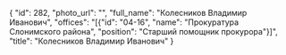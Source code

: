 {
    "id": 282,
    "photo_url": "",
    "full_name": "Колесников Владимир Иванович",
    "offices": "[{\"id\": \"04-16\", \"name\": \"Прокуратура Слонимского района\", \"position\": \"Старший помощник прокурора\"}]",
    "title": "Колесников Владимир Иванович"
}